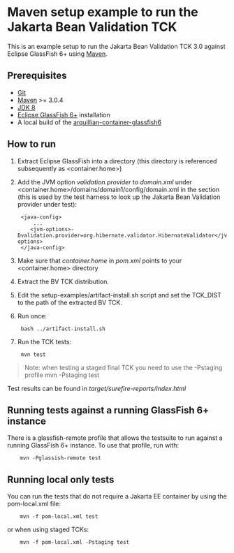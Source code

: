 # Maven setup example to run the Jakarta Bean Validation TCK

This is an example setup to run the Jakarta Bean Validation TCK 3.0 against Eclipse GlassFish 6+ using [Maven](https://maven.apache.org).

## Prerequisites

* [Git](http://git-scm.com)
* [Maven](https://maven.apache.org) >= 3.0.4
* [JDK 8](http://www.oracle.com/technetwork/java/javase/downloads/index.html)
* [Eclipse GlassFish 6+](https://projects.eclipse.org/projects/ee4j.glassfish/downloads) installation
* A local build of the [arquillian-container-glassfish6](https://github.com/arquillian/arquillian-container-glassfish6)

## How to run

1. Extract Eclipse GlassFish into a directory (this directory is referenced subsequently as <container.home>)
1. Add the JVM option _validation.provider_ to _domain.xml_ under <container.home>/domains/domain1/config/domain.xml in
   the <java-config> section (this is used by the test harness to look up the Jakarta Bean Validation provider under test):

        <java-config>
            ...
           <jvm-options>-Dvalidation.provider=org.hibernate.validator.HibernateValidator</jvm-options>
        </java-config>
1. Make sure that _container.home_ in _pom.xml_ points to your <container.home> directory
1. Extract the BV TCK distribution.
1. Edit the setup-examples/artifact-install.sh script and set the TCK_DIST to the path of the extracted BV TCK.
1. Run once:

        bash ../artifact-install.sh

1. Run the TCK tests:

        mvn test
> Note: when testing a staged final TCK you need to use the -Pstaging profile
        mvn -Pstaging test

Test results can be found in _target/surefire-reports/index.html_

## Running tests against a running GlassFish 6+ instance
There is a glassfish-remote profile that allows the testsuite to run against
a running GlassFish 6+ instance. To use that profile, run with:

        mvn -Pglassish-remote test


## Running local only tests
You can run the tests that do not require a Jakarta EE container
by using the pom-local.xml file:

        mvn -f pom-local.xml test
or when using staged TCKs:

        mvn -f pom-local.xml -Pstaging test
